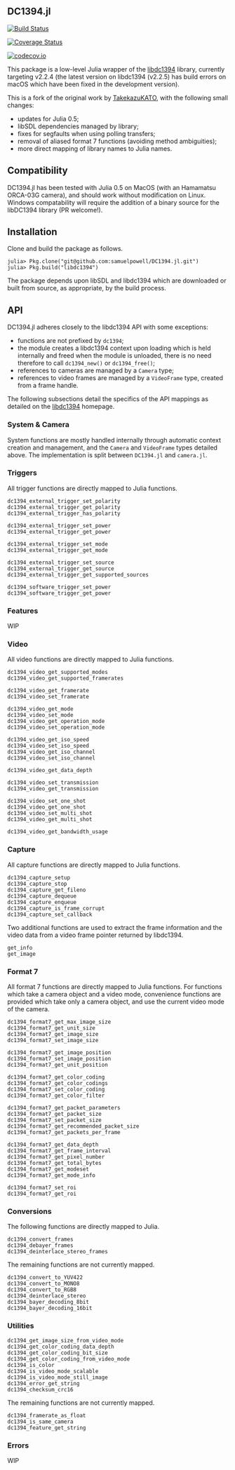 ## DC1394.jl

[![Build Status](https://travis-ci.org/samuelpowell/DC1394.jl.svg?branch=master)](https://travis-ci.org/samuelpowell/DC1394.jl)

[![Coverage Status](https://coveralls.io/repos/samuelpowell/DC1394.jl/badge.svg?branch=master&service=github)](https://coveralls.io/github/samuelpowell/DC1394.jl?branch=master)

[![codecov.io](http://codecov.io/github/samuelpowell/DC1394.jl/coverage.svg?branch=master)](http://codecov.io/github/samuelpowell/DC1394.jl?branch=master)

This package is a low-level Julia wrapper of the [libdc1394](http://damien.douxchamps.net/ieee1394/libdc1394/) library, currently targeting v2.2.4 (the latest version on libdc1394 (v2.2.5) has build errors on macOS which have been fixed in the development version).

This is a fork of the original work by [TakekazuKATO](https://github.com/TakekazuKATO/DC1394.jl), with the following small changes:

+ updates for Julia 0.5;
+ libSDL dependencies managed by library;
+ fixes for segfaults when using polling transfers;
+ removal of aliased format 7 functions (avoiding method ambiguities);
+ more direct mapping of library names to Julia names.

## Compatibility

DC1394.jl has been tested with Julia 0.5 on MacOS (with an Hamamatsu ORCA-03G camera), and should work without modification on Linux. Windows compatability will require the addition of a binary source for the libDC1394 library (PR welcome!).

## Installation

Clone and build the package as follows.

```
julia> Pkg.clone("git@github.com:samuelpowell/DC1394.jl.git")
julia> Pkg.build("libdc1394")
```

The package depends upon libSDL and libdc1394 which are downloaded or built from source, as appropriate, by the build process.

## API

DC1394.jl adheres closely to the libdc1394 API with some exceptions:

+ functions are not prefixed by `dc1394`;
+ the module creates a libdc1394 context upon loading which is held internally and freed when the module is unloaded, there is no need therefore to call `dc1394_new()` or `dc1394_free()`;
+ references to cameras are managed by a `Camera` type;
+ references to video frames are managed by a `VideoFrame` type, created from a frame handle.

The following subsections detail the specifics of the API mappings as detailed on the [libdc1394](http://damien.douxchamps.net/ieee1394/libdc1394/) homepage.

### System & Camera

System functions are mostly handled internally through automatic context creation and management, and the `Camera` and `VideoFrame` types detailed above. The implementation is split between `DC1394.jl` and `camera.jl`.

### Triggers

All trigger functions are directly mapped to Julia functions.

```
dc1394_external_trigger_set_polarity
dc1394_external_trigger_get_polarity
dc1394_external_trigger_has_polarity

dc1394_external_trigger_set_power
dc1394_external_trigger_get_power

dc1394_external_trigger_set_mode
dc1394_external_trigger_get_mode

dc1394_external_trigger_set_source
dc1394_external_trigger_get_source
dc1394_external_trigger_get_supported_sources

dc1394_software_trigger_set_power
dc1394_software_trigger_get_power
```

### Features

WIP

### Video

All video functions are directly mapped to Julia functions.

```
dc1394_video_get_supported_modes
dc1394_video_get_supported_framerates

dc1394_video_get_framerate
dc1394_video_set_framerate

dc1394_video_get_mode
dc1394_video_set_mode
dc1394_video_get_operation_mode
dc1394_video_set_operation_mode

dc1394_video_get_iso_speed
dc1394_video_set_iso_speed
dc1394_video_get_iso_channel
dc1394_video_set_iso_channel

dc1394_video_get_data_depth

dc1394_video_set_transmission
dc1394_video_get_transmission

dc1394_video_set_one_shot
dc1394_video_get_one_shot
dc1394_video_set_multi_shot
dc1394_video_get_multi_shot

dc1394_video_get_bandwidth_usage
```

### Capture

All capture functions are directly mapped to Julia functions.

```
dc1394_capture_setup
dc1394_capture_stop
dc1394_capture_get_fileno
dc1394_capture_dequeue
dc1394_capture_enqueue
dc1394_capture_is_frame_corrupt
dc1394_capture_set_callback
```

Two additional functions are used to extract the frame information and the video data from a video frame pointer returned by libdc1394.

```
get_info
get_image
```

### Format 7

All format 7 functions are directly mapped to Julia functions. For functions which take a camera object and a video mode, convenience functions are provided which take only a camera object, and use the current video mode of the camera.

```
dc1394_format7_get_max_image_size
dc1394_format7_get_unit_size
dc1394_format7_get_image_size
dc1394_format7_set_image_size

dc1394_format7_get_image_position
dc1394_format7_set_image_position
dc1394_format7_get_unit_position

dc1394_format7_get_color_coding
dc1394_format7_get_color_codings
dc1394_format7_set_color_coding
dc1394_format7_get_color_filter

dc1394_format7_get_packet_parameters
dc1394_format7_get_packet_size
dc1394_format7_set_packet_size
dc1394_format7_get_recommended_packet_size
dc1394_format7_get_packets_per_frame

dc1394_format7_get_data_depth
dc1394_format7_get_frame_interval
dc1394_format7_get_pixel_number
dc1394_format7_get_total_bytes
dc1394_format7_get_modeset
dc1394_format7_get_mode_info

dc1394_format7_set_roi
dc1394_format7_get_roi
```

### Conversions

The following functions are directly mapped to Julia.

```
dc1394_convert_frames
dc1394_debayer_frames
dc1394_deinterlace_stereo_frames
```

The remaining functions are not currently mapped.

```
dc1394_convert_to_YUV422
dc1394_convert_to_MONO8
dc1394_convert_to_RGB8
dc1394_deinterlace_stereo
dc1394_bayer_decoding_8bit
dc1394_bayer_decoding_16bit
```

### Utilities

```
dc1394_get_image_size_from_video_mode
dc1394_get_color_coding_data_depth
dc1394_get_color_coding_bit_size
dc1394_get_color_coding_from_video_mode
dc1394_is_color
dc1394_is_video_mode_scalable
dc1394_is_video_mode_still_image
dc1394_error_get_string
dc1394_checksum_crc16
```

The remaining functions are not currently mapped.

```
dc1394_framerate_as_float
dc1394_is_same_camera
dc1394_feature_get_string
```

### Errors

WIP
